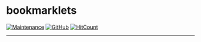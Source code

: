 # bookmarklets

[![Maintenance](https://img.shields.io/maintenance/yes/2020.svg?style=flat-square)]()
[![GitHub](https://img.shields.io/github/license/mashape/apistatus.svg?style=flat-square)](license.md)
[![HitCount](https://hits.dwyl.com/zhibirc/bookmarklets.svg)](https://hits.dwyl.com/zhibirc/bookmarklets)

---
